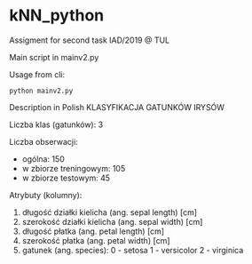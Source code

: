 # kNN_python
Assigment for second task IAD/2019 @ TUL

Main script in mainv2.py

Usage from cli:

    python mainv2.py



Description in Polish
KLASYFIKACJA GATUNKÓW IRYSÓW

Liczba klas (gatunków): 3

Liczba obserwacji:
- ogólna: 150
- w zbiorze treningowym: 105
- w zbiorze testowym: 45

Atrybuty (kolumny):
1. długość działki kielicha (ang. sepal length) [cm]
2. szerokość działki kielicha (ang. sepal width) [cm]
3. długość płatka (ang. petal length) [cm]
4. szerokość płatka (ang. petal width) [cm]
5. gatunek (ang. species):
   0 - setosa
   1 - versicolor
   2 - virginica
